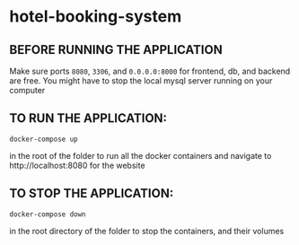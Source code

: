 # hotel-booking-system
## BEFORE RUNNING THE APPLICATION
Make sure ports `8080`, `3306`, and `0.0.0.0:8000` for frontend, db, and backend are free. You might have to stop the local mysql server running on your computer

## TO RUN THE APPLICATION:
```
docker-compose up
```
in the root of the folder to run all the docker containers and navigate to http://localhost:8080 for the website

## TO STOP THE APPLICATION:
```
docker-compose down
```
in the root directory of the folder to stop the containers, and their volumes
